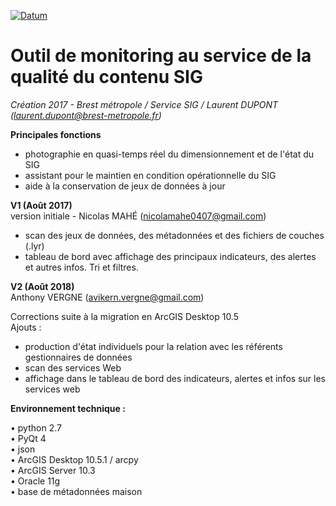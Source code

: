 [![Datum](https://applications002.brest-metropole.fr/VIPDU72/DATUM/LOGO_DATUM.png)](https://geo.pays-de-brest.fr)


# Outil de monitoring au service de la qualité du contenu SIG  
_Création 2017 - Brest métropole / Service SIG / Laurent DUPONT (laurent.dupont@brest-metropole.fr)_  
  
__Principales fonctions__  

* photographie en quasi-temps réel du dimensionnement et de l'état du SIG  
* assistant pour le maintien en condition opérationnelle du SIG  
* aide à la conservation de jeux de données à jour  
  
                      
  
__V1 (Août 2017)__  
version initiale - Nicolas MAHÉ  (nicolamahe0407@gmail.com)

* scan des jeux de données, des métadonnées et des fichiers de couches (.lyr)  
* tableau de bord avec affichage des principaux indicateurs, des alertes et autres infos. Tri et filtres.  
  
  
__V2 (Août 2018)__  
Anthony VERGNE  (avikern.vergne@gmail.com)  
  
  Corrections suite à la migration en ArcGIS Desktop 10.5  
  Ajouts :  

* production d'état individuels pour la relation avec les référents gestionnaires de données  
* scan des services Web  
* affichage dans le tableau de bord des indicateurs, alertes et infos sur les services web  
  
  
  
__Environnement technique :__
  
  • python 2.7  
  • PyQt 4  
  • json  
  • ArcGIS Desktop 10.5.1  / arcpy  
  • ArcGIS Server 10.3  
  • Oracle 11g  
  • base de métadonnées maison

